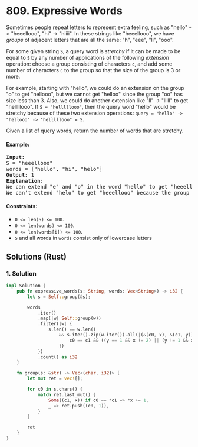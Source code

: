 # 809. Expressive Words
Sometimes people repeat letters to represent extra feeling, such as "hello" -> "heeellooo", "hi" -> "hiiii".  In these strings like "heeellooo", we have *groups* of adjacent letters that are all the same:  "h", "eee", "ll", "ooo".

For some given string `S`, a query word is *stretchy* if it can be made to be equal to `S` by any number of applications of the following *extension* operation: choose a group consisting of characters `c`, and add some number of characters `c` to the group so that the size of the group is 3 or more.

For example, starting with "hello", we could do an extension on the group "o" to get "hellooo", but we cannot get "helloo" since the group "oo" has size less than 3.  Also, we could do another extension like "ll" -> "lllll" to get "helllllooo".  If `S = "helllllooo"`, then the query word "hello" would be stretchy because of these two extension operations: `query = "hello" -> "hellooo" -> "helllllooo" = S`.

Given a list of query words, return the number of words that are stretchy.

#### Example:
<pre>
<strong>Input:</strong>
S = "heeellooo"
words = ["hello", "hi", "helo"]
<strong>Output:</strong> 1
<strong>Explanation:</strong>
We can extend "e" and "o" in the word "hello" to get "heeellooo".
We can't extend "helo" to get "heeellooo" because the group "ll" is not size 3 or more.
</pre>

#### Constraints:
* `0 <= len(S) <= 100`.
* `0 <= len(words) <= 100`.
* `0 <= len(words[i]) <= 100`.
* `S` and all words in `words` consist only of lowercase letters

## Solutions (Rust)

### 1. Solution
```Rust
impl Solution {
    pub fn expressive_words(s: String, words: Vec<String>) -> i32 {
        let s = Self::group(&s);

        words
            .iter()
            .map(|w| Self::group(w))
            .filter(|w| {
                s.len() == w.len()
                    && s.iter().zip(w.iter()).all(|(&(c0, x), &(c1, y))| {
                        c0 == c1 && ((y == 1 && x != 2) || (y != 1 && x >= y))
                    })
            })
            .count() as i32
    }

    fn group(s: &str) -> Vec<(char, i32)> {
        let mut ret = vec![];

        for c0 in s.chars() {
            match ret.last_mut() {
                Some((c1, x)) if c0 == *c1 => *x += 1,
                _ => ret.push((c0, 1)),
            }
        }

        ret
    }
}
```
